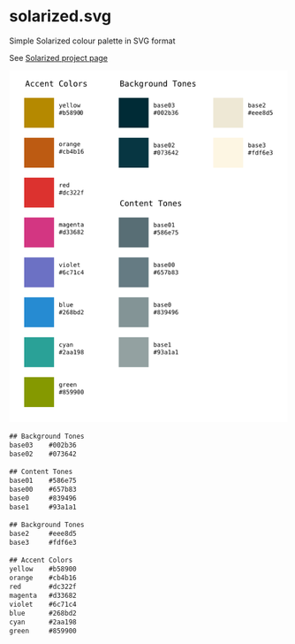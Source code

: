# solarized.svg
Simple Solarized colour palette in SVG format

See [Solarized project page](https://github.com/altercation/solarized)

![Solarized color palettes](./solarized.png)

```
## Background Tones
base03    #002b36
base02    #073642

## Content Tones
base01    #586e75
base00    #657b83
base0     #839496
base1     #93a1a1

## Background Tones
base2     #eee8d5
base3     #fdf6e3

## Accent Colors
yellow    #b58900
orange    #cb4b16
red       #dc322f
magenta   #d33682
violet    #6c71c4
blue      #268bd2
cyan      #2aa198
green     #859900
```
